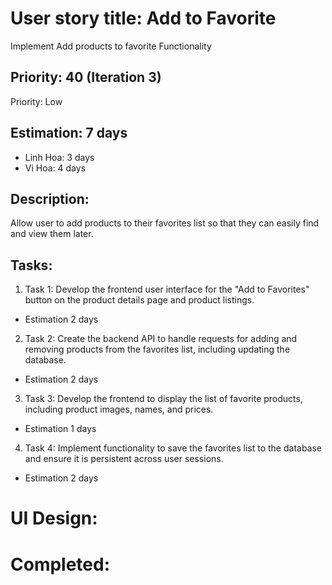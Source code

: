 # User story title: Add to Favorite
Implement Add products to favorite Functionality


## Priority: 40 (Iteration 3)
Priority: Low

## Estimation: 7 days
* Linh Hoa: 3 days 
* Vi Hoa: 4 days

## Description: 
Allow user to add products to their favorites list so that they can easily find and view them later.


## Tasks:
1. Task 1: Develop the frontend user interface for the "Add to Favorites" button on the product details page and product listings.
- Estimation 2 days

2. Task 2:  Create the backend API to handle requests for adding and removing products from the favorites list, including updating the database.
- Estimation 2 days

3. Task 3: Develop the frontend to display the list of favorite products, including product images, names, and prices.
- Estimation 1 days

4. Task 4: Implement functionality to save the favorites list to the database and ensure it is persistent across user sessions.
- Estimation 2 days

# UI Design:



# Completed:

